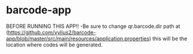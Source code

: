 # barcode-app
BEFORE RUNNING THIS APP!!
 -Be sure to change qr.barcode.dir path at (https://github.com/vylius2/barcode-app/blob/master/src/main/resources/application.properties)
  this will be the location where codes will be generated.

